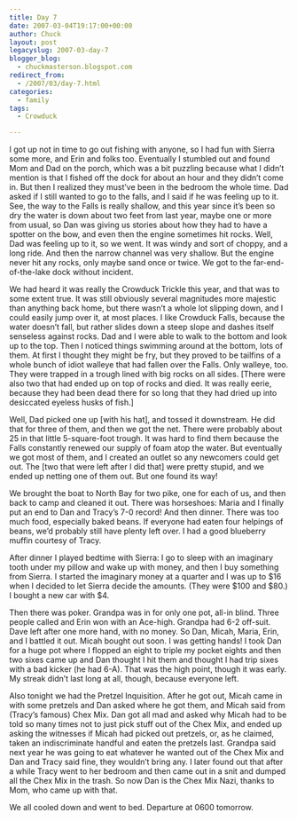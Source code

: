 ```yaml
---
title: Day 7
date: 2007-03-04T19:17:00+00:00
author: Chuck
layout: post
legacyslug: 2007-03-day-7
blogger_blog:
  - chuckmasterson.blogspot.com
redirect_from:
  - /2007/03/day-7.html
categories:
  - family
tags:
  - Crowduck

---
```

I got up not in time to go out fishing with anyone, so I had fun with Sierra
some more, and Erin and folks too. Eventually I stumbled out and found Mom and
Dad on the porch, which was a bit puzzling because what I didn’t mention is
that I fished off the dock for about an hour and they didn’t come in. But then
I realized they must’ve been in the bedroom the whole time. Dad asked if I
still wanted to go to the falls, and I said if he was feeling up to it. See,
the way to the Falls is really shallow, and this year since it’s been so dry
the water is down about two feet from last year, maybe one or more from usual,
so Dan was giving us stories about how they had to have a spotter on the bow,
and even then the engine sometimes hit rocks. Well, Dad was feeling up to it,
so we went. It was windy and sort of choppy, and a long ride. And then the
narrow channel was very shallow. But the engine never hit any rocks, only maybe
sand once or twice. We got to the far-end-of-the-lake dock without incident. 

We had heard it was really the Crowduck Trickle this year, and that was to some
extent true. It was still obviously several magnitudes more majestic than
anything back home, but there wasn’t a whole lot slipping down, and I could
easily jump over it, at most places. I like Crowduck Falls, because the water
doesn’t fall, but rather slides down a steep slope and dashes itself senseless
against rocks. Dad and I were able to walk to the bottom and look up to the
top. Then I noticed things swimming around at the bottom, lots of them. At
first I thought they might be fry, but they proved to be tailfins of a whole
bunch of idiot walleye that had fallen over the Falls. Only walleye, too. They
were trapped in a trough lined with big rocks on all sides. [There were also
two that had ended up on top of rocks and died. It was really eerie, because
they had been dead there for so long that they had dried up into desiccated
eyeless husks of fish.]

Well, Dad picked one up [with his hat], and tossed it downstream. He did that
for three of them, and then we got the net. There were probably about 25 in
that little 5-square-foot trough. It was hard to find them because the Falls
constantly renewed our supply of foam atop the water. But eventually we got
most of them, and I created an outlet so any newcomers could get out. The [two
that were left after I did that] were pretty stupid, and we ended up netting
one of them out. But one found its way!

We brought the boat to North Bay for two pike, one for each of us, and then
back to camp and cleaned it out. There was horseshoes: Maria and I finally put
an end to Dan and Tracy’s 7-0 record! And then dinner. There was too much food,
especially baked beans. If everyone had eaten four helpings of beans, we’d
probably still have plenty left over. I had a good blueberry muffin courtesy of
Tracy.

After dinner I played bedtime with Sierra: I go to sleep with an imaginary
tooth under my pillow and wake up with money, and then I buy something from
Sierra. I started the imaginary money at a quarter and I was up to $16 when I
decided to let Sierra decide the amounts. (They were $100 and $80.) I bought a
new car with $4.

Then there was poker. Grandpa was in for only one pot, all-in blind. Three
people called and Erin won with an Ace-high. Grandpa had 6-2 off-suit. Dave
left after one more hand, with no money. So Dan, Micah, Maria, Erin, and I
battled it out. Micah bought out soon. I was getting hands! I took Dan for a
huge pot where I flopped an eight to triple my pocket eights and then two sixes
came up and Dan thought I hit them and thought I had trip sixes with a bad
kicker (he had 6-A). That was the high point, though it was early. My streak
didn’t last long at all, though, because everyone left. 

Also tonight we had the Pretzel Inquisition. After he got out, Micah came in
with some pretzels and Dan asked where he got them, and Micah said from
(Tracy’s famous) Chex Mix. Dan got all mad and asked why Micah had to be told
so many times not to just pick stuff out of the Chex Mix, and ended up asking
the witnesses if Micah had picked out pretzels, or, as he claimed, taken an
indiscriminate handful and eaten the pretzels last. Grandpa said next year he
was going to eat whatever he wanted out of the Chex Mix and Dan and Tracy said
fine, they wouldn’t bring any. I later found out that after a while Tracy went
to her bedroom and then came out in a snit and dumped all the Chex Mix in the
trash. So now Dan is the Chex Mix Nazi, thanks to Mom, who came up with that.

We all cooled down and went to bed. Departure at 0600 tomorrow.
